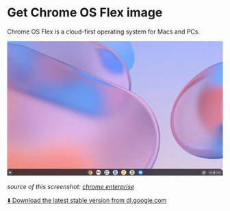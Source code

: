 # Get Chrome OS Flex image

Chrome OS Flex is a cloud-first operating system for Macs and PCs.

![](screenshot.PNG)


*source of this screenshot: [chrome enterprise](https://chromeenterprise.google/os/chromeosflex/)*

[⬇️ Download the latest stable version from dl.google.com](https://dl.google.com/dl/edgedl/chromeos/recovery/chromeos_14816.99.0_reven_recovery_stable-channel_mp-v2.bin.zip)
